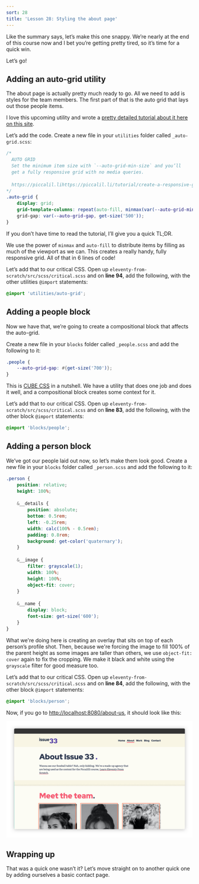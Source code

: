 ```yaml
---
sort: 28
title: 'Lesson 28: Styling the about page'
---
```


Like the summary says, let’s make this one snappy. We’re nearly at the end of this course now and I bet you’re getting pretty tired, so it’s time for a quick win.

Let’s go!

## Adding an auto-grid utility

The about page is actually pretty much ready to go. All we need to add is styles for the team members. The first part of that is the auto grid that lays out those people items.

I love this upcoming utility and wrote a [pretty detailed tutorial about it here on this site](https://piccalil.li/tutorial/create-a-responsive-grid-layout-with-no-media-queries-using-css-grid/).

Let’s add the code. Create a new file in your `utilities` folder called `_auto-grid.scss`:

```scss
/*
  AUTO GRID
  Set the minimum item size with `--auto-grid-min-size` and you’ll
  get a fully responsive grid with no media queries.

  https://piccalil.lihttps://piccalil.li/tutorial/create-a-responsive-grid-layout-with-no-media-queries-using-css-grid/
*/
.auto-grid {
	display: grid;
	grid-template-columns: repeat(auto-fill, minmax(var(--auto-grid-min-size, 16rem), 1fr));
	grid-gap: var(--auto-grid-gap, get-size('500'));
}
```

If you don’t have time to read the tutorial, I’ll give you a quick TL;DR.

We use the power of `minmax` and `auto-fill` to distribute items by filling as much of the viewport as we can. This creates a really handy, fully responsive grid. All of that in 6 lines of code!

Let’s add that to our critical CSS. Open up `eleventy-from-scratch/src/scss/critical.scss` and on **line 94**, add the following, with the other utilities `@import` statements:

```scss
@import 'utilities/auto-grid';
```

## Adding a people block

Now we have that, we’re going to create a compositional block that affects the auto-grid.

Create a new file in your `blocks` folder called `_people.scss` and add the following to it:

```scss
.people {
	--auto-grid-gap: #{get-size('700')};
}
```

This is [CUBE CSS](https://piccalil.li/cube-css/) in a nutshell. We have a utility that does one job and does it well, and a compositional block creates some context for it.

Let’s add that to our critical CSS. Open up `eleventy-from-scratch/src/scss/critical.scss` and on **line 83**, add the following, with the other block `@import` statements:

```scss
@import 'blocks/people';
```

## Adding a person block

We’ve got our people laid out now, so let’s make them look good. Create a new file in your `blocks` folder called `_person.scss` and add the following to it:

```scss
.person {
	position: relative;
	height: 100%;

	&__details {
		position: absolute;
		bottom: 0.5rem;
		left: -0.25rem;
		width: calc(100% - 0.5rem);
		padding: 0.8rem;
		background: get-color('quaternary');
	}

	&__image {
		filter: grayscale(1);
		width: 100%;
		height: 100%;
		object-fit: cover;
	}

	&__name {
		display: block;
		font-size: get-size('600');
	}
}
```

What we're doing here is creating an overlay that sits on top of each person’s profile shot. Then, because we're forcing the image to fill 100% of the parent height as some images are taller than others, we use `object-fit: cover` again to fix the cropping. We make it black and white using the `grayscale` filter for good measure too.

Let’s add that to our critical CSS. Open up `eleventy-from-scratch/src/scss/critical.scss` and on **line 84**, add the following, with the other block `@import` statements:

```scss
@import 'blocks/person';
```

Now, if you go to <http://localhost:8080/about-us>, it should look like this:

![The about page all styled up with a 3 column grid of team members](/images/courses/learn-eleventy-from-scratch/ss-about-page-styled.jpg)

## Wrapping up

That was a quick one wasn’t it? Let’s move straight on to another quick one by adding ourselves a basic contact page.

